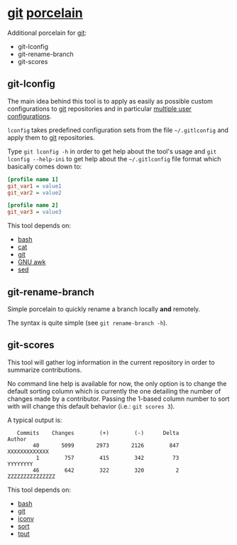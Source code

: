 # [git] [porcelain](http://stackoverflow.com/a/6976506)

Additional porcelain for [git]:

- git-lconfig
- git-rename-branch
- git-scores

## git-lconfig

The main idea behind this tool is to apply as easily as possible custom configurations to [git] repositories and in particular [multiple user configurations](https://orrsella.com/2013/08/10/git-using-different-user-emails-for-different-repositories/).

`lconfig` takes predefined configuration sets from the file `~/.gitlconfig` and apply them to [git] repositories.

Type `git lconfig -h` in order to get help about the tool's usage and `git lconfig --help-ini` to get help about the `~/.gitlconfig` file format which basically comes down to:

```ini
[profile name 1]
git_var1 = value1
git_var2 = value2

[profile name 2]
git_var3 = value3
```

This tool depends on:

- [bash]
- [cat]
- [git]
- [GNU awk]
- [sed]

## git-rename-branch

Simple porcelain to quickly rename a branch locally **and** remotely.

The syntax is quite simple (see `git rename-branch -h`).

## git-scores

This tool will gather log information in the current repository in order to summarize contributions.

No command line help is available for now, the only option is to change the default sorting column which is currently the one detailing the number of changes made by a contributor.
Passing the 1-based column number to sort with will change this default behavior (i.e.: `git scores 3`).

A typical output is:

```
   Commits    Changes        (+)        (-)      Delta                                   Author
        40       5099       2973       2126        847                            XXXXXXXXXXXXX
         1        757        415        342         73                                 YYYYYYYY
        46        642        322        320          2                          ZZZZZZZZZZZZZZZ
```

This tool depends on:

- [bash]
- [git]
- [iconv]
- [sort]
- [tput]

[git]: https://git-scm.com/
[bash]: https://www.gnu.org/software/bash/
[cat]: http://pubs.opengroup.org/onlinepubs/9699919799/utilities/cat.html
[sed]: http://pubs.opengroup.org/onlinepubs/9699919799/utilities/sed.html
[GNU awk]: https://www.gnu.org/software/gawk/
[tput]: http://pubs.opengroup.org/onlinepubs/9699919799/utilities/tput.html
[iconv]: http://pubs.opengroup.org/onlinepubs/9699919799/utilities/iconv.html
[sort]: http://pubs.opengroup.org/onlinepubs/9699919799/utilities/sort.html
